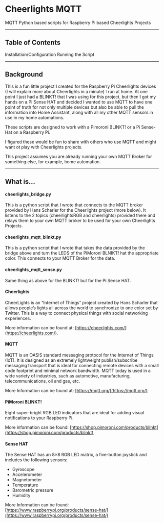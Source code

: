 # Cheerlights MQTT
MQTT Python based scripts for Raspberry Pi based Cheerlights Projects 

---

## Table of Contents
Installation/Configuration
Running the Script

---

## Background
This is a fun little project I created for the Raspberry Pi Cheerlights devices (I will explain more about Cheerlights in a minute) I run at home. At one point I just had a BLINKT! that I was using for this project, but then I got my hands on a Pi Sense HAT and decided I wanted to use MQTT to have one point of truth for not only multiple devices but also be able to pull the information into Home Assistant, along with all my other MQTT sensors in use in my home automations.

These scripts are designed to work with a Pimoroni BLINKT! or a Pi Sense-Hat on a Raspberry Pi. 

I figured these would be fun to share with others who use MQTT and might want ot play with Cheerlights projects.

This project assumes you are already running your own MQTT Broker for something else, for example, home automation.

---

## What is...

#### cheerlights_bridge.py
This is a python script that I wrote that connects to the MQTT broker provided by Hans Scharler for the Cheerlights project (more below). It listens to the 2 topics (cheerlightsRGB and cheerlights) provided there and relays them to your own MQTT broker to be used for your own Cheerlights Projects.

#### cheerlights_mqtt_blinkt.py
This is a python script that I wrote that takes the data provided by the bridge above and turn the LEDS of the PiMoroni BLNIKT! hat the appropriate color. This connects to your MQTT Broker for the data.

#### cheerlights_mqtt_sense.py
Same thing as above for the BLINKT! but for the Pi Sense HAT.

#### Cheerlights
CheerLights is an “Internet of Things” project created by Hans Scharler that allows people’s lights all across the world to synchronize to one color set by Twitter. This is a way to connect physical things with social networking experiences.

More information can be found at: [https://cheerlights.com/](https://cheerlights.com/).

#### MQTT
MQTT is an OASIS standard messaging protocol for the Internet of Things (IoT). It is designed as an extremely lightweight publish/subscribe messaging transport that is ideal for connecting remote devices with a small code footprint and minimal network bandwidth. MQTT today is used in a wide variety of industries, such as automotive, manufacturing, telecommunications, oil and gas, etc. 

More Information can be found at: [https://mqtt.org/](https://mqtt.org/)

#### PiMoroni BLINKT!
Eight super-bright RGB LED indicators that are ideal for adding visual notifications to your Raspberry Pi.

More information can be found: [https://shop.pimoroni.com/products/blinkt](https://shop.pimoroni.com/products/blinkt)

#### Sense HAT
The Sense HAT has an 8×8 RGB LED matrix, a five-button joystick and includes the following sensors:

- Gyroscope
- Accelerometer
- Magnetometer
- Temperature
- Barometric pressure
- Humidity

More Information can be found: [https://www.raspberrypi.org/products/sense-hat/](https://www.raspberrypi.org/products/sense-hat/)